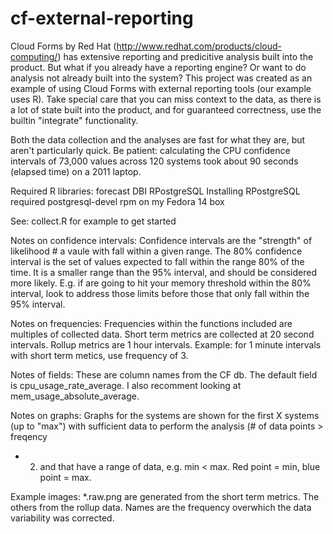 cf-external-reporting
=====================

Cloud Forms by Red Hat (http://www.redhat.com/products/cloud-computing/)
has extensive reporting and predicitive analysis built into the product.
But what if you already have a reporting engine?  Or want to do analysis
not already built into the system?  This project was created as an example
of using Cloud Forms with external reporting tools (our example uses
R). Take special care that you can miss context to the data, as there is
a lot of state built into the product, and for guaranteed correctness,
use the builtin "integrate" functionality.

Both the data collection and the analyses are fast for what they are, but
aren't particularly quick.  Be patient: calculating the CPU confidence
intervals of 73,000 values across 120 systems took about 90 seconds
(elapsed time) on a 2011 laptop.

Required R libraries:
forecast
DBI
RPostgreSQL 
Installing RPostgreSQL required postgresql-devel rpm on my Fedora 14 box


See: collect.R for example to get started

Notes on confidence intervals:
Confidence intervals are the "strength" of likelihood # a vaule with fall
within a given range.  The 80% confidence interval is the set of values
expected to fall within the range 80% of the time.  It is a smaller range
than the 95% interval, and should be considered more likely. E.g. if
are going to hit your memory threshold within the 80% interval, look to
address those limits before those that only fall within the 95% interval.

Notes on frequencies:
Frequencies within the functions included are multiples of collected
data. Short term metrics are collected at 20 second intervals.  Rollup
metrics are 1 hour intervals.  Example: for 1 minute intervals with
short term metics, use frequency of 3.

Notes of fields:
These are column names from the CF db.  The default field
is cpu_usage_rate_average. I also recomment looking at
mem_usage_absolute_average.

Notes on graphs:
Graphs for the systems are shown for the first X systems (up to "max")
with sufficient data to perform the analysis (# of data points > freqency
* 2) and that have a range of data, e.g. min < max.  Red point = min,
blue point = max.

Example images:
*.raw.png are generated from the short term metrics.  The others from
the rollup data. Names are the frequency overwhich the data variability
was corrected.
